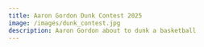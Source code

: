```yaml
---
title: Aaron Gordon Dunk Contest 2025
image: /images/dunk_contest.jpg
description: Aaron Gordon about to dunk a basketball
---
```

